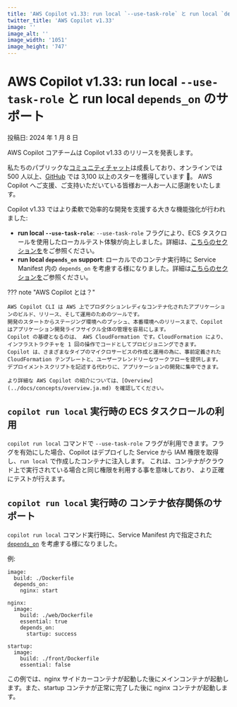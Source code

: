 ```yaml
---
title: 'AWS Copilot v1.33: run local `--use-task-role` と run local `depends_on` のサポート'
twitter_title: 'AWS Copilot v1.33'
image: ''
image_alt: ''
image_width: '1051'
image_height: '747'
---
```


# AWS Copilot v1.33: run local `--use-task-role` と run local `depends_on` のサポート

投稿日: 2024 年 1 月 8 日

AWS Copilot コアチームは Copilot v1.33 のリリースを発表します。

私たちのパブリックな[コミュニティチャット](https://app.gitter.im/#/room/#aws_copilot-cli:gitter.im)は成長しており、オンラインでは 500 人以上、[GitHub](http://github.com/aws/copilot-cli/) では 3,100 以上のスターを獲得しています 🚀。
AWS Copilot へご支援、ご支持いただいている皆様お一人お一人に感謝をいたします。

Copilot v1.33 ではより柔軟で効率的な開発を支援する大きな機能強化が行われました:

- **run local `--use-task-role`**: `--use-task-role` フラグにより、ECS タスクロールを使用したローカルテスト体験が向上しました。詳細は、[こちらのセクションを](#use-ecs-task-role-for-copilot-run-local)をご参照ください。
- **run local `depends_on` support**:  ローカルでのコンテナ実行時に Service Manifest 内の `depends_on` を考慮する様になりました。詳細は[こちらのセクションを](#container-dependencies-support-for-copilot-run-local)ご参照ください。

??? note "AWS Copilot とは？"

    AWS Copilot CLI は AWS 上でプロダクションレディなコンテナ化されたアプリケーションのビルド、リリース、そして運用のためのツールです。
    開発のスタートからステージング環境へのプッシュ、本番環境へのリリースまで、Copilot はアプリケーション開発ライフサイクル全体の管理を容易にします。
    Copilot の基礎となるのは、 AWS CloudFormation です。CloudFormation により、インフラストラクチャを 1 回の操作でコードとしてプロビジョニングできます。
    Copilot は、さまざまなタイプのマイクロサービスの作成と運用の為に、事前定義された CloudFormation テンプレートと、ユーザーフレンドリーなワークフローを提供します。
    デプロイメントスクリプトを記述する代わりに、アプリケーションの開発に集中できます。

    より詳細な AWS Copilot の紹介については、[Overview](../docs/concepts/overview.ja.md) を確認してください。

<a id="use-ecs-task-role-for-copilot-run-local"></a>
## `copilot run local` 実行時の ECS タスクロールの利用

`copilot run local` コマンドで `--use-task-role` フラグが利用できます。フラグを有効にした場合、Copilot はデプロイした Service から IAM 権限を取得し、`run local` で作成したコンテナに注入します。
これは、コンテナがクラウド上で実行されている場合と同じ権限を利用する事を意味しており、 より正確にテストが行えます。

<a id="container-dependencies-support-for-copilot-run-local"></a>
## `copilot run local` 実行時の コンテナ依存関係のサポート

`copilot run local` コマンド実行時に、Service Manifest 内で指定された [`depends_on`](../docs/manifest/lb-web-service.md#image-depends-on) を考慮する様になりました。

例:

```
image:
  build: ./Dockerfile
  depends_on:
    nginx: start

nginx:
  image:
    build: ./web/Dockerfile
    essential: true
    depends_on:
      startup: success

startup:
  image:
    build: ./front/Dockerfile
    essential: false
```

この例では、nginx サイドカーコンテナが起動した後にメインコンテナが起動します。また、startup コンテナが正常に完了した後に nginx コンテナが起動します。

